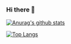 ### Hi there 👋

[![Anurag's github stats](https://github-readme-stats.vercel.app/api?username=zhengjianliu)](https://github.com/zhengjianliu/github-readme-stats)

[![Top Langs](https://github-readme-stats.vercel.app/api/top-langs/?username=zhengjianliu&layout=compact)](https://github.com/zhengjianliu/github-readme-stats)
